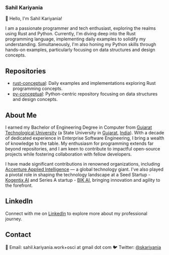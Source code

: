 ### Sahil Kariyania

👋 Hello, I'm Sahil Kariyania!

I am a passionate programmer and tech enthusiast, exploring the realms using Rust and Python. Currently, I'm diving deep into the Rust programming language, implementing daily examples to solidify my understanding. Simultaneously, I'm also honing my Python skills through hands-on examples, particularly focusing on data structures and design concepts.

## Repositories

- [rust-conceptual](https://github.com/skariyania/rust-conceptual): Daily examples and implementations exploring Rust programming concepts.
- [py-conceptual](https://github.com/skariyania/py-conceptual): Python-centric repository focusing on data structures and design concepts.

## About Me

I earned my Bachelor of Engineering Degree in Computer from [Gujarat Technological University](https://gtu.ac.in/) (a State University in [Gujarat](https://en.wikipedia.org/wiki/Gujarat), [India](https://en.wikipedia.org/wiki/India)). With a decade of dedicated experience in Enterprise Software Engineering, I bring a wealth of knowledge to the table. My enthusiasm for programming extends far beyond repositories, and I am keen to contribute to impactful open-source projects while fostering collaboration with fellow developers.

I have made significant contributions in renowned organizations, including [Accenture Applied Intelligence](https://www.accenture.com/in-en/services/ai-artificial-intelligence-index) — a global technology giant. I've also played a pivotal role in shaping the technology landscape at a Seed Startup - [Kogentix AI](https://newsroom.accenture.com/news/2018/accenture-acquires-kogentix-to-help-clients-run-legacy-analytics-applications-on-open-source-technologies-to-get-ahead-of-data-surge) and Series A startup - [BIK AI](https://bik.ai/), bringing innovation and agility to the forefront.

## LinkedIn

Connect with me on [LinkedIn](https://www.linkedin.com/in/sahilkariyania/) to explore more about my professional journey.

## Contact

📧 Email: sahil.kariyania.work+osci at gmail dot com
🐦 Twitter: [@skariyania](https://twitter.com/skariyania)
